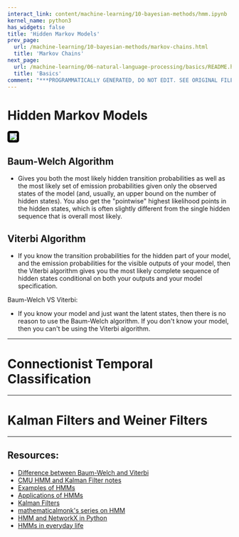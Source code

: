 ```yaml
---
interact_link: content/machine-learning/10-bayesian-methods/hmm.ipynb
kernel_name: python3
has_widgets: false
title: 'Hidden Markov Models'
prev_page:
  url: /machine-learning/10-bayesian-methods/markov-chains.html
  title: 'Markov Chains'
next_page:
  url: /machine-learning/06-natural-language-processing/basics/README.html
  title: 'Basics'
comment: "***PROGRAMMATICALLY GENERATED, DO NOT EDIT. SEE ORIGINAL FILES IN /content***"
---
```



# Hidden Markov Models

<a href='https://letianquant.com/hidden-markov-chain.html'><img src='http://letianquant.com/hidden-markov-chain/example.png' style='border: 5px solid black; border-radius: 5px;'/></a>



## Baum-Welch Algorithm

- Gives you both the most likely hidden transition probabilities as well as the most likely set of emission probabilities given only the observed states of the model (and, usually, an upper bound on the number of hidden states). You also get the "pointwise" highest likelihood points in the hidden states, which is often slightly different from the single hidden sequence that is overall most likely.



## Viterbi Algorithm

- If you know the transition probabilities for the hidden part of your model, and the emission probabilities for the visible outputs of your model, then the Viterbi algorithm gives you the most likely complete sequence of hidden states conditional on both your outputs and your model specification.

Baum-Welch VS Viterbi:
- If you know your model and just want the latent states, then there is no reason to use the Baum-Welch algorithm. If you don't know your model, then you can't be using the Viterbi algorithm.



---
# Connectionist Temporal Classification



---
# Kalman Filters and Weiner Filters



---
## Resources:
- [Difference between Baum-Welch and Viterbi](https://stats.stackexchange.com/questions/581/what-are-the-differences-between-the-baum-welch-algorithm-and-viterbi-training)
- [CMU HMM and Kalman Filter notes](https://www.cs.cmu.edu/~guestrin/Class/10701-S05/slides/hmms.pdf)
- [Examples of HMMs](https://www.math.unl.edu/~sdunbar1/ProbabilityTheory/Lessons/HiddenMarkovModels/Examples/examples.html)
- [Applications of HMMs](http://www.cs.umd.edu/~djacobs/CMSC828/ApplicationsHMMs.pdf)
- [Kalman Filters](https://www.kalmanfilter.net/default.aspx)
- [mathematicalmonk's series on HMM](https://www.youtube.com/watch?v=TPRoLreU9lA&list=PLD0F06AA0D2E8FFBA&index=98)
- [HMM and NetworkX in Python](http://www.blackarbs.com/blog/introduction-hidden-markov-models-python-networkx-sklearn/2/9/2017)
- [HMMs in everyday life](https://datduyng.github.io/2019/03/09/hidden-markov-model-hmm-in-everyday-life.html)

